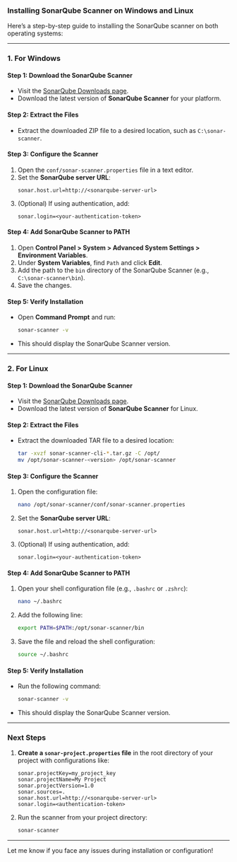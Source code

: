 ### **Installing SonarQube Scanner on Windows and Linux**

Here’s a step-by-step guide to installing the SonarQube scanner on both operating systems:

---

### **1. For Windows**

#### **Step 1: Download the SonarQube Scanner**
- Visit the [SonarQube Downloads page](https://docs.sonarsource.com/).
- Download the latest version of **SonarQube Scanner** for your platform.

#### **Step 2: Extract the Files**
- Extract the downloaded ZIP file to a desired location, such as `C:\sonar-scanner`.

#### **Step 3: Configure the Scanner**
1. Open the `conf/sonar-scanner.properties` file in a text editor.
2. Set the **SonarQube server URL**:
   ```properties
   sonar.host.url=http://<sonarqube-server-url>
   ```
3. (Optional) If using authentication, add:
   ```properties
   sonar.login=<your-authentication-token>
   ```

#### **Step 4: Add SonarQube Scanner to PATH**
1. Open **Control Panel > System > Advanced System Settings > Environment Variables**.
2. Under **System Variables**, find `Path` and click **Edit**.
3. Add the path to the `bin` directory of the SonarQube Scanner (e.g., `C:\sonar-scanner\bin`).
4. Save the changes.

#### **Step 5: Verify Installation**
- Open **Command Prompt** and run:
  ```bash
  sonar-scanner -v
  ```
- This should display the SonarQube Scanner version.

---

### **2. For Linux**

#### **Step 1: Download the SonarQube Scanner**
- Visit the [SonarQube Downloads page](https://docs.sonarsource.com/).
- Download the latest version of **SonarQube Scanner** for Linux.

#### **Step 2: Extract the Files**
- Extract the downloaded TAR file to a desired location:
  ```bash
  tar -xvzf sonar-scanner-cli-*.tar.gz -C /opt/
  mv /opt/sonar-scanner-<version> /opt/sonar-scanner
  ```

#### **Step 3: Configure the Scanner**
1. Open the configuration file:
   ```bash
   nano /opt/sonar-scanner/conf/sonar-scanner.properties
   ```
2. Set the **SonarQube server URL**:
   ```properties
   sonar.host.url=http://<sonarqube-server-url>
   ```
3. (Optional) If using authentication, add:
   ```properties
   sonar.login=<your-authentication-token>
   ```

#### **Step 4: Add SonarQube Scanner to PATH**
1. Open your shell configuration file (e.g., `.bashrc` or `.zshrc`):
   ```bash
   nano ~/.bashrc
   ```
2. Add the following line:
   ```bash
   export PATH=$PATH:/opt/sonar-scanner/bin
   ```
3. Save the file and reload the shell configuration:
   ```bash
   source ~/.bashrc
   ```

#### **Step 5: Verify Installation**
- Run the following command:
  ```bash
  sonar-scanner -v
  ```
- This should display the SonarQube Scanner version.

---

### **Next Steps**
1. **Create a `sonar-project.properties` file** in the root directory of your project with configurations like:
   ```properties
   sonar.projectKey=my_project_key
   sonar.projectName=My Project
   sonar.projectVersion=1.0
   sonar.sources=.
   sonar.host.url=http://<sonarqube-server-url>
   sonar.login=<authentication-token>
   ```
2. Run the scanner from your project directory:
   ```bash
   sonar-scanner
   ```

---

Let me know if you face any issues during installation or configuration!
